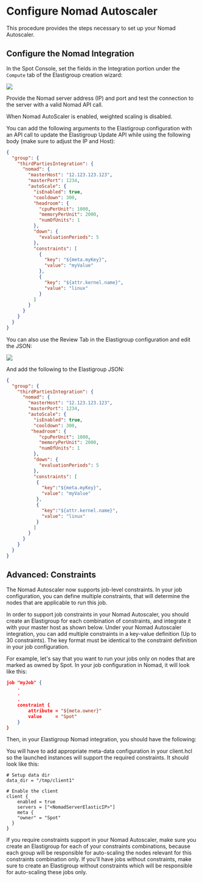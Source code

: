 # Configure Nomad Autoscaler

This procedure provides the steps necessary to set up your Nomad Autoscaler.

## Configure the Nomad Integration

In the Spot Console, set the fields in the Integration portion under the `Compute` tab of the Elastigroup creation wizard:

<img src="/elastigroup/_media/configure-nomad-autoscaler-01.png" />

Provide the Nomad server address (IP) and port and test the connection to the server with a valid Nomad API call.

When Nomad AutoScaler is enabled, weighted scaling is disabled.

You can add the following arguments to the Elastigroup configuration with an API call to update the Elastigroup Update API while using the following body (make sure to adjust the IP and Host):

```json
{
  "group": {
    "thirdPartiesIntegration": {
      "nomad": {
        "masterHost": "12.123.123.123",
        "masterPort": 1234,
        "autoScale": {
          "isEnabled": true,
          "cooldown": 300,
          "headroom": {
            "cpuPerUnit": 1000,
            "memoryPerUnit": 2000,
            "numOfUnits": 1
          },
          "down": {
            "evaluationPeriods": 5
          },
          "constraints": [
            {
              "key": "${meta.myKey}",
              "value": "myValue"
            },
            {
              "key": "${attr.kernel.name}",
              "value": "linux"
            }
          ]
        }
      }
    }
  }
}
```

You can also use the Review Tab in the Elastigroup configuration and edit the JSON:

<img src="/elastigroup/_media/configure-nomad-autoscaler-02.png" />

And add the following to the Elastigroup JSON:

```JSON
{
  "group": {
    "thirdPartiesIntegration": {
      "nomad": {
        "masterHost": "12.123.123.123",
        "masterPort": 1234,
        "autoScale": {
          "isEnabled": true,
          "cooldown": 300,
         "headroom": {
            "cpuPerUnit": 1000,
            "memoryPerUnit": 2000,
            "numOfUnits": 1
          },
          "down": {
            "evaluationPeriods": 5
          },
          "constraints": [
           {
             "key":"${meta.myKey}",
             "value": "myValue"
           },
           {
             "key":"${attr.kernel.name}",
             "value": "linux"
           }
          ]
        }
      }
    }
  }
}
```

## Advanced: Constraints

The Nomad Autoscaler now supports job-level constraints. In your job configuration, you can define multiple constraints, that will determine the nodes that are applicable to run this job.

In order to support job constraints in your Nomad Autoscaler, you should create an Elastigroup for each combination of constraints, and integrate it with your master host as shown below. Under your Nomad Autoscaler integration, you can add multiple constraints in a key-value definition (Up to 30 constraints). The key format must be identical to the constraint definition in your job configuration.

For example, let's say that you want to run your jobs only on nodes that are marked as owned by Spot. In your job configuration in Nomad, it will look like this:

```JSON
job "myJob" {
    .
    .
    .
    constraint {
        attribute = "${meta.owner}"
        value     = "Spot"
    }
}
```

Then, in your Elastigroup Nomad integration, you should have the following:



You will have to add appropriate meta-data configuration in your client.hcl so the launched instances will support the required constraints. It should look like this:

```hcl
# Setup data dir
data_dir = "/tmp/client1"

# Enable the client
client {
    enabled = true
    servers = ["<NomadServerElasticIP>"]
    meta {
    "owner" = "Spot"
  }
}
```

If you require constraints support in your Nomad Autoscaler, make sure you create an Elastigroup for each of your constraints combinations, because each group will be responsible for auto-scaling the nodes relevant for this constraints combination only. If you'll have jobs without constraints, make sure to create an Elastigroup without constraints which will be responsible for auto-scaling these jobs only.
